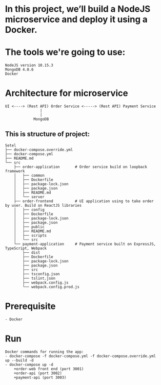 # In this project, we’ll build a NodeJS microservice and deploy it using a Docker.
# The tools we're going to use:
    NodeJS version 10.15.3
    MongoDB 4.0.6
    Docker 
# Architecture for microservice
    UI <----> (Rest API) Order Service <-----> (Rest API) Payment Service
                    |
                    |
                 MongoDB
                 
## This is structure of project:
    Setel
    ├── docker-compose.override.yml
    ├── docker-compose.yml
    ├── README.md
    └── src
        ├── order-application       # Order service build on loopback framework
        │   ├── common
        │   ├── Dockerfile
        │   ├── package-lock.json
        │   ├── package.json
        │   ├── README.md
        │   └── server
        ├── order-frontend          # UI application using to take order by user. Build on ReactJS libraries
        │   ├── config
        │   ├── Dockerfile
        │   ├── package-lock.json
        │   ├── package.json
        │   ├── public
        │   ├── README.md
        │   ├── scripts
        │   └── src
        └── payment-application     # Payment service built on ExpressJS, TypeScript, Webpack
            ├── dist
            ├── Dockerfile
            ├── package-lock.json
            ├── package.json
            ├── src
            ├── tsconfig.json
            ├── tslint.json
            ├── webpack.config.js
            └── webpack.config.prod.js

# Prerequisite
    - Docker
# Run
    Docker commands for running the app: 
    - docker-compose -f docker-compose.yml -f docker-compose.override.yml up --build -d
    - docker-compose up -d
        +order-web front end (port 3001)
        +order-api (port 3002) 
        +payment-api (port 3003)
